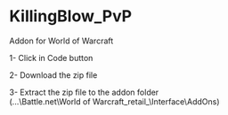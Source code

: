 # KillingBlow_PvP
Addon for World of Warcraft

1- Click in Code button

2- Download the zip file 

3- Extract the zip file to the addon folder </br>
(...\Battle.net\World of Warcraft\_retail_\Interface\AddOns)
